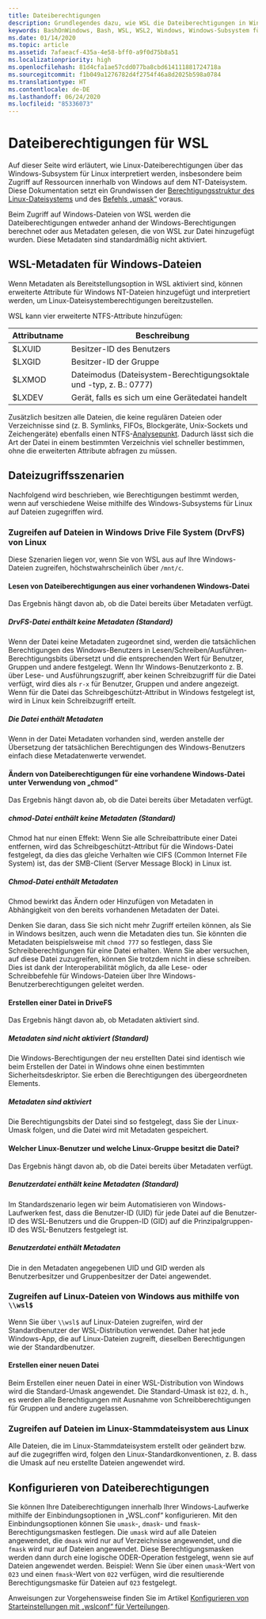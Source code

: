```yaml
---
title: Dateiberechtigungen
description: Grundlegendes dazu, wie WSL die Dateiberechtigungen in Windows bestimmt
keywords: BashOnWindows, Bash, WSL, WSL2, Windows, Windows-Subsystem für Linux, Windows-Subsystem, Ubuntu, Debian, Suse, Windows 10, Dateiberechtigungen
ms.date: 01/14/2020
ms.topic: article
ms.assetid: 7afaeacf-435a-4e58-bff0-a9f0d75b8a51
ms.localizationpriority: high
ms.openlocfilehash: 81d4cfa1ae57cdd077ba8cbd614111881724718a
ms.sourcegitcommit: f1b049a1276782d4f2754f46a8d2025b598a0784
ms.translationtype: HT
ms.contentlocale: de-DE
ms.lasthandoff: 06/24/2020
ms.locfileid: "85336073"
---
```

# <a name="file-permissions-for-wsl"></a>Dateiberechtigungen für WSL

Auf dieser Seite wird erläutert, wie Linux-Dateiberechtigungen über das Windows-Subsystem für Linux interpretiert werden, insbesondere beim Zugriff auf Ressourcen innerhalb von Windows auf dem NT-Dateisystem. Diese Dokumentation setzt ein Grundwissen der [Berechtigungsstruktur des Linux-Dateisystems](https://wiki.archlinux.org/index.php/File_permissions_and_attributes) und des [Befehls „umask“](https://en.wikipedia.org/wiki/Umask) voraus.

Beim Zugriff auf Windows-Dateien von WSL werden die Dateiberechtigungen entweder anhand der Windows-Berechtigungen berechnet oder aus Metadaten gelesen, die von WSL zur Datei hinzugefügt wurden. Diese Metadaten sind standardmäßig nicht aktiviert.

## <a name="wsl-metadata-on-windows-files"></a>WSL-Metadaten für Windows-Dateien

Wenn Metadaten als Bereitstellungsoption in WSL aktiviert sind, können erweiterte Attribute für Windows NT-Dateien hinzugefügt und interpretiert werden, um Linux-Dateisystemberechtigungen bereitzustellen.

WSL kann vier erweiterte NTFS-Attribute hinzufügen:

| Attributname | Beschreibung |
| --- | --- |
| $LXUID | Besitzer-ID des Benutzers |
| $LXGID | Besitzer-ID der Gruppe |
| $LXMOD | Dateimodus (Dateisystem-Berechtigungsoktale und -typ, z. B.: 0777) |
| $LXDEV | Gerät, falls es sich um eine Gerätedatei handelt |

Zusätzlich besitzen alle Dateien, die keine regulären Dateien oder Verzeichnisse sind (z. B. Symlinks, FIFOs, Blockgeräte, Unix-Sockets und Zeichengeräte) ebenfalls einen NTFS-[Analysepunkt](https://docs.microsoft.com/windows/win32/fileio/reparse-points). Dadurch lässt sich die Art der Datei in einem bestimmten Verzeichnis viel schneller bestimmen, ohne die erweiterten Attribute abfragen zu müssen.

## <a name="file-access-scenarios"></a>Dateizugriffsszenarien

Nachfolgend wird beschrieben, wie Berechtigungen bestimmt werden, wenn auf verschiedene Weise mithilfe des Windows-Subsystems für Linux auf Dateien zugegriffen wird.

### <a name="accessing-files-in-the-windows-drive-file-system-drvfs-from-linux"></a>Zugreifen auf Dateien in Windows Drive File System (DrvFS) von Linux

Diese Szenarien liegen vor, wenn Sie von WSL aus auf Ihre Windows-Dateien zugreifen, höchstwahrscheinlich über `/mnt/c`.

#### <a name="reading-file-permissions-from-an-existing-windows-file"></a>Lesen von Dateiberechtigungen aus einer vorhandenen Windows-Datei

Das Ergebnis hängt davon ab, ob die Datei bereits über Metadaten verfügt.

##### <a name="drvfs-file-does-not-have-metadata-default"></a>DrvFS-Datei enthält keine Metadaten (Standard)

Wenn der Datei keine Metadaten zugeordnet sind, werden die tatsächlichen Berechtigungen des Windows-Benutzers in Lesen/Schreiben/Ausführen-Berechtigungsbits übersetzt und die entsprechenden Wert für Benutzer, Gruppen und andere festgelegt. Wenn Ihr Windows-Benutzerkonto z. B. über Lese- und Ausführungszugriff, aber keinen Schreibzugriff für die Datei verfügt, wird dies als `r-x` für Benutzer, Gruppen und andere angezeigt. Wenn für die Datei das Schreibgeschützt-Attribut in Windows festgelegt ist, wird in Linux kein Schreibzugriff erteilt.

##### <a name="the-file-has-metadata"></a>Die Datei enthält Metadaten

Wenn in der Datei Metadaten vorhanden sind, werden anstelle der Übersetzung der tatsächlichen Berechtigungen des Windows-Benutzers einfach diese Metadatenwerte verwendet.

#### <a name="changing-file-permissions-on-an-existing-windows-file-using-chmod"></a>Ändern von Dateiberechtigungen für eine vorhandene Windows-Datei unter Verwendung von „chmod“

Das Ergebnis hängt davon ab, ob die Datei bereits über Metadaten verfügt.

##### <a name="chmod-file-does-not-have-metadata-default"></a>chmod-Datei enthält keine Metadaten (Standard)

Chmod hat nur einen Effekt: Wenn Sie alle Schreibattribute einer Datei entfernen, wird das Schreibgeschützt-Attribut für die Windows-Datei festgelegt, da dies das gleiche Verhalten wie CIFS (Common Internet File System) ist, das der SMB-Client (Server Message Block) in Linux ist.

##### <a name="chmod-file-has-metadata"></a>Chmod-Datei enthält Metadaten

Chmod bewirkt das Ändern oder Hinzufügen von Metadaten in Abhängigkeit von den bereits vorhandenen Metadaten der Datei. 

Denken Sie daran, dass Sie sich nicht mehr Zugriff erteilen können, als Sie in Windows besitzen, auch wenn die Metadaten dies tun. Sie könnten die Metadaten beispielsweise mit `chmod 777` so festlegen, dass Sie Schreibberechtigungen für eine Datei erhalten. Wenn Sie aber versuchen, auf diese Datei zuzugreifen, können Sie trotzdem nicht in diese schreiben. Dies ist dank der Interoperabilität möglich, da alle Lese- oder Schreibbefehle für Windows-Dateien über Ihre Windows-Benutzerberechtigungen geleitet werden.

#### <a name="creating-a-file-in-drivefs"></a>Erstellen einer Datei in DriveFS

Das Ergebnis hängt davon ab, ob Metadaten aktiviert sind.

##### <a name="metadata-is-not-enabled-default"></a>Metadaten sind nicht aktiviert (Standard)

Die Windows-Berechtigungen der neu erstellten Datei sind identisch wie beim Erstellen der Datei in Windows ohne einen bestimmten Sicherheitsdeskriptor. Sie erben die Berechtigungen des übergeordneten Elements.

##### <a name="metadata-is-enabled"></a>Metadaten sind aktiviert

Die Berechtigungsbits der Datei sind so festgelegt, dass Sie der Linux-Umask folgen, und die Datei wird mit Metadaten gespeichert.

#### <a name="which-linux-user-and-linux-group-owns-the-file"></a>Welcher Linux-Benutzer und welche Linux-Gruppe besitzt die Datei? 

Das Ergebnis hängt davon ab, ob die Datei bereits über Metadaten verfügt.

##### <a name="user-file-does-not-have-metadata-default"></a>Benutzerdatei enthält keine Metadaten (Standard)

Im Standardszenario legen wir beim Automatisieren von Windows-Laufwerken fest, dass die Benutzer-ID (UID) für jede Datei auf die Benutzer-ID des WSL-Benutzers und die Gruppen-ID (GID) auf die Prinzipalgruppen-ID des WSL-Benutzers festgelegt ist.

##### <a name="user-file-has-metadata"></a>Benutzerdatei enthält Metadaten

Die in den Metadaten angegebenen UID und GID werden als Benutzerbesitzer und Gruppenbesitzer der Datei angewendet.

### <a name="accessing-linux-files-from-windows-using-wsl"></a>Zugreifen auf Linux-Dateien von Windows aus mithilfe von `\\wsl$`

Wenn Sie über `\\wsl$` auf Linux-Dateien zugreifen, wird der Standardbenutzer der WSL-Distribution verwendet. Daher hat jede Windows-App, die auf Linux-Dateien zugreift, dieselben Berechtigungen wie der Standardbenutzer.

#### <a name="creating-a-new-file"></a>Erstellen einer neuen Datei

Beim Erstellen einer neuen Datei in einer WSL-Distribution von Windows wird die Standard-Umask angewendet. Die Standard-Umask ist `022`, d. h., es werden alle Berechtigungen mit Ausnahme von Schreibberechtigungen für Gruppen und andere zugelassen. 

### <a name="accessing-files-in-the-linux-root-file-system-from-linux"></a>Zugreifen auf Dateien im Linux-Stammdateisystem aus Linux

Alle Dateien, die im Linux-Stammdateisystem erstellt oder geändert bzw. auf die zugegriffen wird, folgen den Linux-Standardkonventionen, z. B. dass die Umask auf neu erstellte Dateien angewendet wird.

## <a name="configuring-file-permissions"></a>Konfigurieren von Dateiberechtigungen

Sie können Ihre Dateiberechtigungen innerhalb Ihrer Windows-Laufwerke mithilfe der Einbindungsoptionen in „WSL.conf“ konfigurieren. Mit den Einbindungsoptionen können Sie `umask`-, `dmask`- und `fmask`-Berechtigungsmasken festlegen. Die `umask` wird auf alle Dateien angewendet, die `dmask` wird nur auf Verzeichnisse angewendet, und die `fmask` wird nur auf Dateien angewendet. Diese Berechtigungsmasken werden dann durch eine logische ODER-Operation festgelegt, wenn sie auf Dateien angewendet werden. Beispiel: Wenn Sie über einen `umask`-Wert von `023` und einen `fmask`-Wert von `022` verfügen, wird die resultierende Berechtigungsmaske für Dateien auf `023` festgelegt.

Anweisungen zur Vorgehensweise finden Sie im Artikel [Konfigurieren von Starteinstellungen mit „wslconf“ für Verteilungen](./wsl-config.md#configure-per-distro-launch-settings-with-wslconf).
